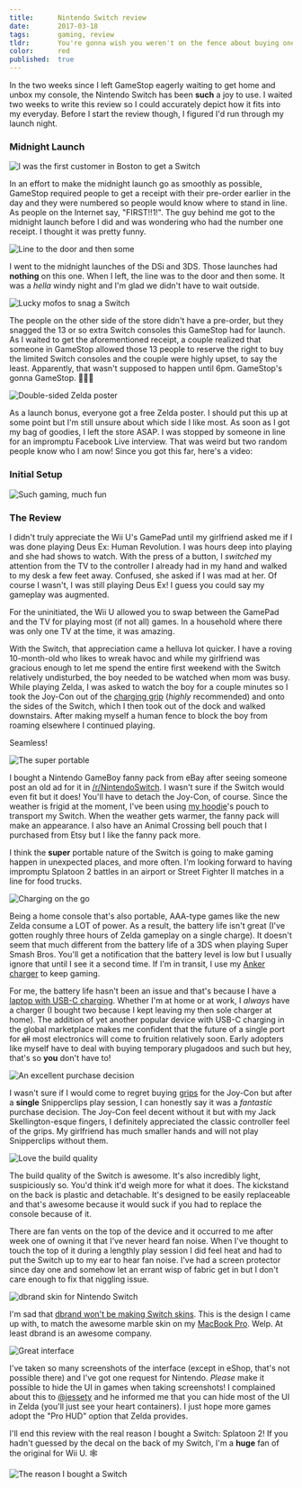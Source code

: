 ```yaml
---
title:      Nintendo Switch review
date:       2017-03-18
tags:       gaming, review
tldr:       You're gonna wish you weren't on the fence about buying one at launch.
color:      red
published:  true
---
```


In the two weeks since I left GameStop eagerly waiting to get home and unbox my console, the Nintendo Switch has been **such** a joy to use. I waited two weeks to write this review so I could accurately depict how it fits into my everyday. Before I start the review though, I figured I'd run through my launch night.



### Midnight Launch

![I was the first customer in Boston to get a Switch](🖼01.jpg)

In an effort to make the midnight launch go as smoothly as possible, GameStop required people to get a receipt with their pre-order earlier in the day and they were numbered so people would know where to stand in line. As people on the Internet say, "FIRST!!1!". The guy behind me got to the midnight launch before I did and was wondering who had the number one receipt. I thought it was pretty funny.

![Line to the door and then some](🖼02.jpg)

I went to the midnight launches of the DSi and 3DS. Those launches had **nothing** on this one. When I left, the line was to the door and then some. It was a *hella* windy night and I'm glad we didn't have to wait outside.

![Lucky mofos to snag a Switch](🖼03.jpg)

The people on the other side of the store didn't have a pre-order, but they snagged the 13 or so extra Switch consoles this GameStop had for launch. As I waited to get the aforementioned receipt, a couple realized that someone in GameStop allowed those 13 people to reserve the right to buy the limited Switch consoles and the couple were highly upset, to say the least. Apparently, that wasn't supposed to happen until 6pm. GameStop's gonna GameStop. 🤷🏾‍♂️

![Double-sided Zelda poster](🖼04.jpg)

As a launch bonus, everyone got a free Zelda poster. I should put this up at some point but I'm still unsure about which side I like most. As soon as I got my bag of goodies, I left the store ASAP. I was stopped by someone in line for an impromptu Facebook Live interview. That was weird but two random people know who I am now! Since you got this far, here's a video:



### Initial Setup

![Such gaming, much fun](🖼05.jpg)



### The Review

I didn't truly appreciate the Wii U's GamePad until my girlfriend asked me if I was done playing Deus Ex: Human Revolution. I was hours deep into playing and she had shows to watch. With the press of a button, I *switched* my attention from the TV to the controller I already had in my hand and walked to my desk a few feet away. Confused, she asked if I was mad at her. Of course I wasn't, I was still playing Deus Ex! I guess you could say my gameplay was augmented.

For the uninitiated, the Wii U allowed you to swap between the GamePad and the TV for playing most (if not all) games. In a household where there was only one TV at the time, it was amazing.

With the Switch, that appreciation came a helluva lot quicker. I have a roving 10-month-old who likes to wreak havoc and while my girlfriend was gracious enough to let me spend the entire first weekend with the Switch relatively undisturbed, the boy needed to be watched when mom was busy. While playing Zelda, I was asked to watch the boy for a couple minutes so I took the Joy-Con out of the [charging grip](http://amzn.to/2n522S7 "Joy-Con Charging Grip on Amazon") (*highly* recommended) and onto the sides of the Switch, which I then took out of the dock and walked downstairs. After making myself a human fence to block the boy from roaming elsewhere I continued playing.

Seamless!

![The super portable](🖼06.jpg)

I bought a Nintendo GameBoy fanny pack from eBay after seeing someone post an old ad for it in [/r/NintendoSwitch](https://www.reddit.com/r/NintendoSwitch "Nintendo Switch subreddit"). I wasn't sure if the Switch would even fit but it does! You'll have to detach the Joy-Con, of course. Since the weather is frigid at the moment, I've been using [my hoodie](https://www.instagram.com/p/BOLHZpjhE1F "Picture of my Revision Path hoodie on Instagram")'s pouch to transport my Switch. When the weather gets warmer, the fanny pack will make an appearance. I also have an Animal Crossing bell pouch that I purchased from Etsy but I like the fanny pack more.

I think the **super** portable nature of the Switch is going to make gaming happen in unexpected places, and more often. I'm looking forward to having impromptu Splatoon 2 battles in an airport or Street Fighter II matches in a line for food trucks.

![Charging on the go](🖼07.jpg)

Being a home console that's also portable, AAA-type games like the new Zelda consume a LOT of power. As a result, the battery life isn't great (I've gotten roughly three hours of Zelda gameplay on a single charge). It doesn't seem that much different from the battery life of a 3DS when playing Super Smash Bros. You'll get a notification that the battery level is low but I usually ignore that until I see it a second time. If I'm in transit, I use my [Anker charger](http://amzn.to/2mFFy6R "Anker PowerCore+ on Amazon") to keep gaming.

For me, the battery life hasn't been an issue and that's because I have a [laptop with USB-C charging](/thoughts/2017/macbook-pro-review). Whether I'm at home or at work, I *always* have a charger (I bought two because I kept leaving my then sole charger at home). The addition of yet another popular device with USB-C charging in the global marketplace makes me confident that the future of a single port for ~~all~~ most electronics will come to fruition relatively soon. Early adopters like myself have to deal with buying temporary plugadoos and such but hey, that's so **you** don't have to!

![An excellent purchase decision](🖼08.jpg)

I wasn't sure if I would come to regret buying [grips](http://amzn.to/2n4lUVx "Surge Nintendo Switch Grip Kit on Amazon") for the Joy-Con but after a **single** Snipperclips play session, I can honestly say it was a *fantastic* purchase decision. The Joy-Con feel decent without it but with my Jack Skellington-esque fingers, I definitely appreciated the classic controller feel of the grips. My girlfriend has much smaller hands and will not play Snipperclips without them.

![Love the build quality](🖼09.jpg)

The build quality of the Switch is awesome. It's also incredibly light, suspiciously so. You'd think it'd weigh more for what it does. The kickstand on the back is plastic and detachable. It's designed to be easily replaceable and that's awesome because it would suck if you had to replace the console because of it.

There are fan vents on the top of the device and it occurred to me after week one of owning it that I've never heard fan noise. When I've thought to touch the top of it during a lengthly play session I did feel heat and had to put the Switch up to my ear to hear fan noise. I've had a screen protector since day one and somehow let an errant wisp of fabric get in but I don't care enough to fix that niggling issue.

![dbrand skin for Nintendo Switch](🖼10.png)

I'm sad that [dbrand won't be making Switch skins](https://www.reddit.com/r/NintendoSwitch/comments/5xc5si/warning_do_not_skin_your_nintendo_switch). This is the design I came up with, to match the awesome marble skin on my [MacBook Pro](/thoughts/2017/macbook-pro-review). Welp. At least dbrand is an awesome company.

![Great interface](🖼11.jpg)

I've taken so many screenshots of the interface (except in eShop, that's not possible there) and I've got one request for Nintendo. *Please* make it possible to hide the UI in games when taking screenshots! I complained about this to [@jessety](https://twitter.com/jessety "Jesse Youngblood on Twitter") and he informed me that you can hide most of the UI in Zelda (you'll just see your heart containers). I just hope more games adopt the "Pro HUD" option that Zelda provides.

I'll end this review with the real reason I bought a Switch: Splatoon 2! If you hadn't guessed by the decal on the back of my Switch, I'm a **huge** fan of the original for Wii U. 🕸

![The reason I bought a Switch](🖼12.jpg)
